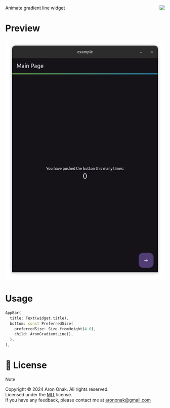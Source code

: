 [<img src="https://www.gov.pl/photo/f98cae42-2b90-4596-904c-752278f85606" height="100" align="right">](https://www.gov.pl/web/rolnictwo/produkt-polski1)

Animate gradient line widget

# Preview

![](https://github.com/arononak/aron_gradient_line/blob/main/preview.png?raw=true)

# Usage

```dart
AppBar(
  title: Text(widget.title),
  bottom: const PreferredSize(
    preferredSize: Size.fromHeight(4.0),
    child: AronGradientLine(),
  ),
),
```

# 📝 License

> [!NOTE]
> Copyright © 2024 Aron Onak. All rights reserved.<br>
> Licensed under the [MIT](LICENSE) license.<br>
> If you have any feedback, please contact me at arononak@gmail.com

